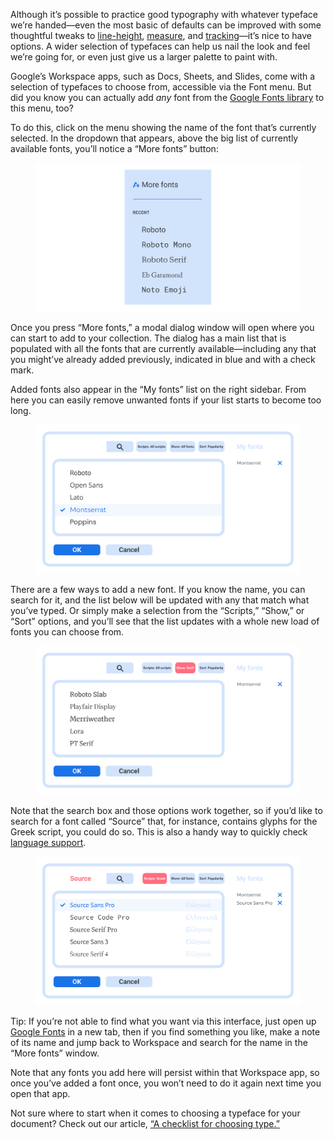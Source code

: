 Although it’s possible to practice good typography with whatever typeface we’re handed—even the most basic of defaults can be improved with some thoughtful tweaks to [line-height](/lesson/choosing_a_suitable_line_height), [measure](/lesson/understanding_measure_line_length), and [tracking](https://fonts.google.com/knowledge/using_type/track_carefully_or_not_at_all)—it’s nice to have options. A wider selection of typefaces can help us nail the look and feel we’re going for, or even just give us a larger palette to paint with. 

Google’s Workspace apps, such as Docs, Sheets, and Slides, come with a selection of typefaces to choose from, accessible via the Font menu. But did you know you can actually add _any_ font from the [Google Fonts library](https://fonts.google.com) to this menu, too?

To do this, click on the menu showing the name of the font that’s currently selected. In the dropdown that appears, above the big list of currently available fonts, you’ll notice a “More fonts” button:

<figure>

![An approximation of the Fonts menu in Google Docs, etc.](images/adding_fonts_1.svg)

</figure>

Once you press “More fonts,” a modal dialog window will open where you can start to add to your collection. The dialog has a main list that is populated with all the fonts that are currently available—including any that you might’ve already added previously, indicated in blue and with a check mark. 

Added fonts also appear in the “My fonts” list on the right sidebar. From here you can easily remove unwanted fonts if your list starts to become too long.

<figure>

![An approximation of the “More fonts” modal interface in Google Docs, etc., with Montserrat selected.](images/adding_fonts_2.svg)

</figure>

There are a few ways to add a new font. If you know the name, you can search for it, and the list below will be updated with any that match what you’ve typed. Or simply make a selection from the “Scripts,” “Show,” or “Sort” options, and you’ll see that the list updates with a whole new load of fonts you can choose from. 

<figure>

![An approximation of the “More fonts” modal interface in Google Docs, etc., with the Serif classification filter selected.](images/adding_fonts_3.svg)

</figure>

Note that the search box and those options work together, so if you’d like to search for a font called “Source” that, for instance, contains glyphs for the Greek script, you could do so. This is also a handy way to quickly check [language support](/lesson/a_checklist_for_choosing_type).

<figure>

![An approximation of the “More fonts” modal interface in Google Docs, etc., with the Greek script filter selected, and “Source” in the search box, resulting in matches in the main window.](images/adding_fonts_4.svg)

</figure>

Tip: If you’re not able to find what you want via this interface, just open up [Google Fonts](https://fonts.google.com) in a new tab, then if you find something you like, make a note of its name and  jump back to Workspace and search for the name in the “More fonts” window.

Note that any fonts you add here will persist within that Workspace app, so once you’ve added a font once, you won’t need to do it again next time you open that app.

Not sure where to start when it comes to choosing a typeface for your document? Check out our article, [“A checklist for choosing type.”](lesson/a_checklist_for_choosing_type)
